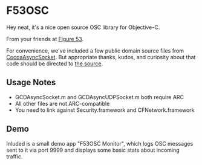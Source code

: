 # F53OSC

Hey neat, it's a nice open source OSC library for Objective-C.

From your friends at [Figure 53](http://figure53.com).

For convenience, we've included a few public domain source files from [CocoaAsyncSocket](https://github.com/robbiehanson/CocoaAsyncSocket).  But appropriate thanks, kudos, and curiosity about that code should be directed to [the source](https://github.com/robbiehanson/CocoaAsyncSocket).

## Usage Notes

- GCDAsyncSocket.m and GCDAsyncUDPSocket.m both require ARC
- All other files are not ARC-compatible
- You need to link against Security.framework and CFNetwork.framework

## Demo

Inluded is a small demo app "F53OSC Monitor", which logs OSC messages sent to it via port 9999 and displays some basic stats about incoming traffic.
